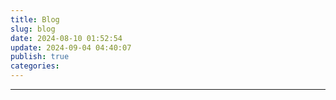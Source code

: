```yaml
---
title: Blog
slug: blog
date: 2024-08-10 01:52:54
update: 2024-09-04 04:40:07
publish: true
categories: 
---
```

---

